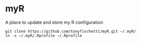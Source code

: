 myR
===

A place to update and store my R configuration

    git clone https://github.com/tonyfischetti/myR.git ~/.myR/
    ln -s ~/.myR/.Rprofile ~/.Rprofile
